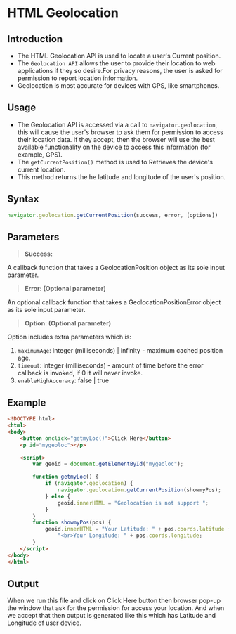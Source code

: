 # HTML Geolocation

## Introduction

- The HTML Geolocation API is used to locate a user&#39;s Current position.
- The `Geolocation API` allows the user to provide their location to web applications if they so desire.For privacy reasons, the user is asked for permission to report location information.
- Geolocation is most accurate for devices with GPS, like smartphones.

## Usage

- The Geolocation API is accessed via a call to `navigator.geolocation`, this will cause the user&#39;s browser to ask them for permission to access their location data. If they accept, then the browser will use the best available functionality on the device to access this information (for example, GPS).
- The `getCurrentPosition()` method is used to Retrieves the device&#39;s current location.
- This method returns the he latitude and longitude of the user&#39;s position.

## Syntax

```javascript 
navigator.geolocation.getCurrentPosition(success, error, [options])
```

## Parameters

>**Success:**

A callback function that takes a GeolocationPosition object as its sole input
parameter.

>**Error: (Optional parameter)**

An optional callback function that takes a GeolocationPositionError object as its sole input parameter.

>**Option: (Optional parameter)**

Option includes extra parameters which is:

1. `maximumAge`: integer (milliseconds) | infinity - maximum cached position age.
1. `timeout`: integer (milliseconds) - amount of time before the error callback is invoked, if 0 it will never invoke.
2. `enableHighAccuracy`: false | true

## Example
``` html
<!DOCTYPE html>
<html>
<body>
    <button onclick="getmyLoc()">Click Here</button>
    <p id="mygeoloc"></p>

    <script>
        var geoid = document.getElementById("mygeoloc");

        function getmyLoc() {
            if (navigator.geolocation) {
                navigator.geolocation.getCurrentPosition(showmyPos);
            } else {
                geoid.innerHTML = "Geolocation is not support ";
            }
        }
        function showmyPos(pos) {
            geoid.innerHTML = "Your Latitude: " + pos.coords.latitude +
                "<br>Your Longitude: " + pos.coords.longitude;
        }
    </script>
</body>
</html>

```
## Output
When we run this file and click on Click Here button then browser pop-up the window that ask for the permission for access your location.
And when we accept that then output is generated like this which has Latitude and Longitude of user device.
